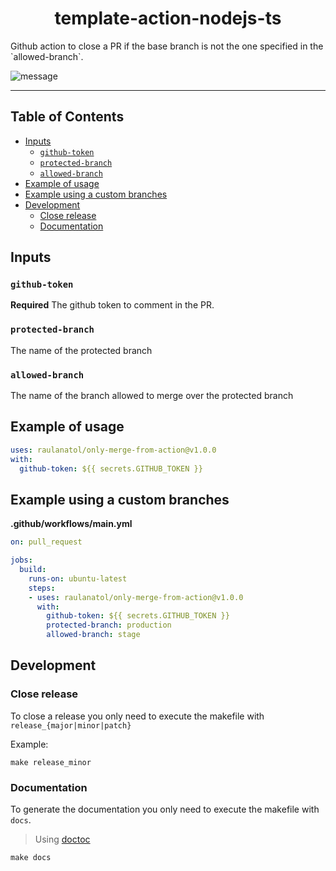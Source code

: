 <div align="center">
    <h1>template-action-nodejs-ts</h1>
</div>

<p>Github action to close a PR if the base branch is not the one specified in the `allowed-branch`.</p>

![message](./docs/message.png)

---

## Table of Contents

<!-- START doctoc generated TOC please keep comment here to allow auto update -->
<!-- DON'T EDIT THIS SECTION, INSTEAD RE-RUN doctoc TO UPDATE -->


- [Inputs](#inputs)
  - [`github-token`](#github-token)
  - [`protected-branch`](#protected-branch)
  - [`allowed-branch`](#allowed-branch)
- [Example of usage](#example-of-usage)
- [Example using a custom branches](#example-using-a-custom-branches)
- [Development](#development)
  - [Close release](#close-release)
  - [Documentation](#documentation)

<!-- END doctoc generated TOC please keep comment here to allow auto update -->

## Inputs

### `github-token`

**Required** The github token to comment in the PR.

### `protected-branch`

The name of the protected branch

### `allowed-branch` 

The name of the branch allowed to merge over the protected branch

## Example of usage

```yaml
uses: raulanatol/only-merge-from-action@v1.0.0
with:
  github-token: ${{ secrets.GITHUB_TOKEN }}
```
  
## Example using a custom branches

**.github/workflows/main.yml**

```yaml
on: pull_request

jobs:
  build:
    runs-on: ubuntu-latest
    steps:
    - uses: raulanatol/only-merge-from-action@v1.0.0
      with:
        github-token: ${{ secrets.GITHUB_TOKEN }}
        protected-branch: production
        allowed-branch: stage
```

## Development

### Close release

To close a release you only need to execute the makefile with `release_{major|minor|patch}`

Example:

```shell script
make release_minor
``` 

### Documentation

To generate the documentation you only need to execute the makefile with `docs`.

> Using [doctoc](https://github.com/thlorenz/doctoc)

```shell script
make docs
``` 
